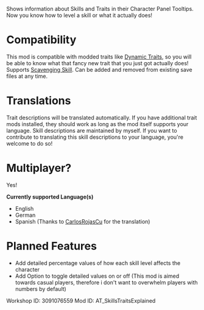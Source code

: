 Shows information about Skills and Traits in their Character Panel Tooltips. Now you know how to level a skill or what it actually does!

# Compatibility

This mod is compatible with modded traits like [Dynamic Traits](https://steamcommunity.com/sharedfiles/filedetails/?id=2459400130), so you will be able to know what that fancy new trait that you just got actually does!
Supports [Scavenging Skill](https://steamcommunity.com/sharedfiles/filedetails/?id=2903135820).
Can be added and removed from existing save files at any time.

# Translations

Trait descriptions will be translated automatically. If you have additional trait mods installed, they should work as long as the mod itself supports your language.
Skill descriptions are maintained by myself. If you want to contribute to translating this skill descriptions to your language, you're welcome to do so!

# Multiplayer?

Yes!

**Currently supported Language(s)**

-   English
-   German
-   Spanish (Thanks to [CarlosRojasCu](https://steamcommunity.com/profiles/76561198874558693/) for the translation)

# Planned Features

-   Add detailed percentage values of how each skill level affects the character
-   Add Option to toggle detailed values on or off (This mod is aimed towards casual players, therefore i don't want to overwhelm players with numbers by default)

Workshop ID: 3091076559
Mod ID: AT_SkillsTraitsExplained
